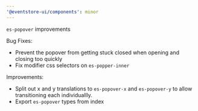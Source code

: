 ```yaml
---
'@eventstore-ui/components': minor
---
```


`es-popover` improvements

Bug Fixes:

-   Prevent the popover from getting stuck closed when opening and closing too quickly
-   Fix modifier css selectors on `es-popper-inner`

Improvements:

-   Split out x and y translations to `es-popover-x` and `es-popover-y` to allow transitioning each individuallly.
-   Export `es-popover` types from index
